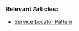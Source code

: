 ### Relevant Articles:
- [Service Locator Pattern](http://www.baeldung.com/java-service-locator-pattern)
